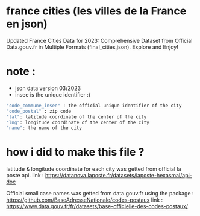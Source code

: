 # france cities (les villes de la France en json)
Updated France Cities Data for 2023: Comprehensive Dataset from Official Data.gouv.fr in Multiple Formats (final_cities.json). Explore and Enjoy!

# note : 
- json data version 03/2023
- insee is the unique identifier :)

```bash
"code_commune_insee" : the official unique identifier of the city
"code_postal" : zip code
"lat": latitude coordinate of the center of the city
"lng": longitude coordinate of the center of the city
"name": the name of the city
```
        
# how i did to make this file ? 
latitude & longitude coordinate for each city was getted from official la poste api.
link : https://datanova.laposte.fr/datasets/laposte-hexasmal/api-doc

Official small case names was getted from data.gouv.fr using the package : https://github.com/BaseAdresseNationale/codes-postaux
link : https://www.data.gouv.fr/fr/datasets/base-officielle-des-codes-postaux/


